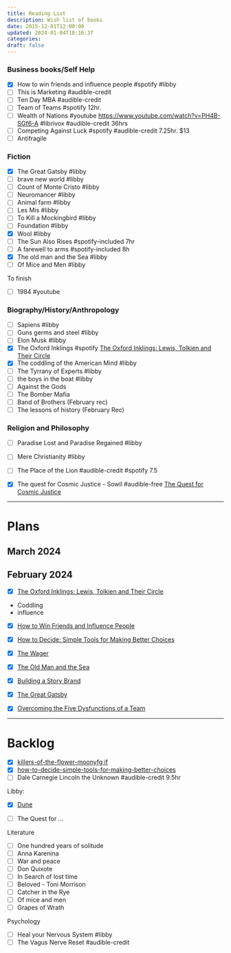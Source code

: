 ```yaml
---
title: Reading List
description: Wish list of books
date: 2015-12-01T12:00:00
updated: 2024-01-04T10:16:37
categories: 
draft: false
---
```

### Business books/Self Help

- [x] How to win friends and influence people #spotify #libby  
- [ ] This is Marketing #audible-credit 
- [ ] Ten Day MBA #audible-credit 
- [ ] Team of Teams #spotify 12hr.
- [ ] Wealth of Nations #youtube https://www.youtube.com/watch?v=PH4B-SGf6-A #librivox #audible-credit 36hrs
- [ ] Competing Against Luck #spotify #audible-credit 7.25hr. $13
- [ ] Antifragile

### Fiction

- [x] The Great Gatsby #libby 
- [ ] brave new world #libby
- [ ] Count of Monte Cristo #libby
- [ ] Neuromancer #libby 
- [ ] Animal farm #libby 
- [ ] Les Mis #libby 
- [ ] To Kill a Mockingbird #libby 
- [ ] Foundation #libby 
- [x] Wool #libby 
- [ ] The Sun Also Rises #spotify-included 7hr
- [ ] A farewell to arms #spotify-included  8h
- [x] The old man and the Sea #libby 
- [ ] Of Mice and Men #libby 

To finish

- [ ] 1984 #youtube

### Biography/History/Anthropology

- [ ] Sapiens #libby
- [ ] Guns germs and steel #libby 
- [ ] Elon Musk #libby 
- [x] The Oxford Inklings #spotify [The Oxford Inklings: Lewis, Tolkien and Their Circle](../book-review/the-oxford-inklings-lewis-tolkien-and-their-circle.md)
- [x] The coddling of the American Mind #libby 
- [ ] The Tyrrany of Experts #libby 
- [ ] the boys in the boat #libby 
- [ ] Against the Gods
- [ ] The Bomber Mafia
- [ ] Band of Brothers (February rec)
- [ ] The lessons of history (February Rec)

### Religion and Philosophy
- [ ] Paradise Lost and Paradise Regained #libby 
- [ ] Mere Christianity #libby 
- [ ] The Place of the Lion #audible-credit #spotify 7.5
- [x] The quest for Cosmic Justice - Sowll #audible-free [The Quest for Cosmic Justice](../book-review/the-quest-for-cosmic-justice.md)





***
# Plans

## March 2024

## February 2024

- [x] [The Oxford Inklings: Lewis, Tolkien and Their Circle](../book-review/the-oxford-inklings-lewis-tolkien-and-their-circle.md)
- Coddling
- influence 
- [x] [How to Win Friends and Influence People](../book-review/how-to-win-friends-and-influence-people.md) 
- [x] [How to Decide: Simple Tools for Making Better Choices](../book-review/how-to-decide-simple-tools-for-making-better-choices.md)
- [x] [The Wager](../book-review/the-wager.md)
- [x] [The Old Man and the Sea](../book-review/the-old-man-and-the-sea.md)
- [x] [Building a Story Brand](../book-review/building-a-story-brand.md)
- [x] [The Great Gatsby](../book-review/the-great-gatsby.md)
- [x] [Overcoming the Five Dysfunctions of a Team](../book-review/overcoming-the-five-dysfunctions-of-a-team.md)


***
# Backlog

- [x] [killers-of-the-flower-moonyfg if](book-review/killers-of-the-flower-moonyfg%20if.md)
- [x] [how-to-decide-simple-tools-for-making-better-choices](book-review/how-to-decide-simple-tools-for-making-better-choices.md)
- [ ] Dale Carnegie Lincoln the Unknown #audible-credit 9.5hr

Libby:

- [x] [Dune](../book-review/dune.md)

- [ ] The Quest for ...

Literature

- [ ] One hundred years of solitude
- [ ] Anna Karenina
- [ ] War and peace
- [ ] Don Quixote
- [ ] In Search of lost time
- [ ] Beloved - Toni Morrison
- [ ] Catcher in the Rye
- [ ] Of mice and men
- [ ] Grapes of Wrath

Psychology 
- [ ] Heal your Nervous System #libby 
- [ ] The Vagus Nerve Reset #audible-credit 